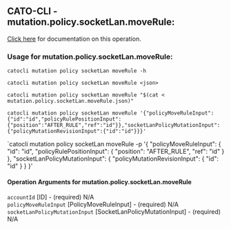 
## CATO-CLI - mutation.policy.socketLan.moveRule:
[Click here](https://api.catonetworks.com/documentation/#mutation-mutation.policy.socketLan.moveRule) for documentation on this operation.

### Usage for mutation.policy.socketLan.moveRule:

`catocli mutation policy socketLan moveRule -h`

`catocli mutation policy socketLan moveRule <json>`

`catocli mutation policy socketLan moveRule "$(cat < mutation.policy.socketLan.moveRule.json)"`

`catocli mutation policy socketLan moveRule '{"policyMoveRuleInput":{"id":"id","policyRulePositionInput":{"position":"AFTER_RULE","ref":"id"}},"socketLanPolicyMutationInput":{"policyMutationRevisionInput":{"id":"id"}}}'`

`catocli mutation policy socketLan moveRule -p '{
    "policyMoveRuleInput": {
        "id": "id",
        "policyRulePositionInput": {
            "position": "AFTER_RULE",
            "ref": "id"
        }
    },
    "socketLanPolicyMutationInput": {
        "policyMutationRevisionInput": {
            "id": "id"
        }
    }
}'


#### Operation Arguments for mutation.policy.socketLan.moveRule ####

`accountId` [ID] - (required) N/A    
`policyMoveRuleInput` [PolicyMoveRuleInput] - (required) N/A    
`socketLanPolicyMutationInput` [SocketLanPolicyMutationInput] - (required) N/A    
